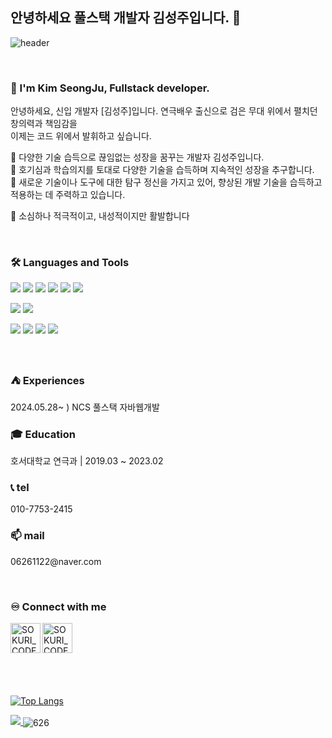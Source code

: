 ## 안녕하세요 풀스택 개발자 김성주입니다. 👋


![header](https://capsule-render.vercel.app/api?type=waving&color=0:ca848a,100:ffbe98&height=250&section=header&text=Welcome!😊&desc=This%20is%20Git&fontSize=60&animation=fadeIn&fontColor=fff)

<br>



### 🙋 I'm Kim SeongJu, Fullstack developer. 

안녕하세요, 신입 개발자 [김성주]입니다. 연극배우 출신으로 검은 무대 위에서 펼치던 창의력과 책임감을 <br>
이제는 코드 위에서 발휘하고 싶습니다.


🔅 다양한 기술 습득으로 끊임없는 성장을 꿈꾸는 개발자 김성주입니다. <br>
🔅 호기심과 학습의지를 토대로 다양한 기술을 습득하며 지속적인 성장을 추구합니다.  <br>
🔅 새로운 기술이나 도구에 대한 탐구 정신을 가지고 있어, 향상된 개발 기술을 습득하고 적용하는 데 주력하고 있습니다. <br>
<!--🔅 이를 통해 학습한 다양한 지식을 노션에 체계적으로 정리함으로써, 이후 프로젝트에 적용 가능하도록 하고 있습니다. <br>-->
🔅 소심하나 적극적이고, 내성적이지만 활발합니다 

<br>

### 🛠 Languages and Tools
<p>
  <img src="https://img.shields.io/badge/HTML5-E34F26?style=flat-square&logo=html5&logoColor=fff"/>
  <img src="https://img.shields.io/badge/CSS3-1572B6?style=flat-square&logo=css3&logoColor=fff"/> 
  <img src="https://img.shields.io/badge/JavaScript-F7DF1E?style=flat-square&logo=JavaScript&logoColor=fff"/> 
  <img src="https://img.shields.io/badge/jQuery-0769AD?style=flat-square&logo=jQuery&logoColor=fff"/> 
  <img src="https://img.shields.io/badge/React-61DAFB?style=flat-square&logo=React&logoColor=fff"/>
  <img src="https://img.shields.io/badge/Spring-6DB33F?style=flat-square&logo=spring&logoColor=fff"/>
</p>
<p>
  <img src="https://img.shields.io/badge/Oracle-F80000?style=flat-square&logo=Oracle&logoColor=4479A1"/> 
  <img src="https://img.shields.io/badge/JAVA-8F0000?style=flat-square&logo=Java&logoColor=4479A1"/>
</p>
<p>
  <img src="https://img.shields.io/badge/GitHub-gray?style=flat-square&logo=GitHub&logoColor=black"/> 
  <img src="https://img.shields.io/badge/Git-blue?style=flat-square&logo=Git&logoColor=F05032"/> 
  <img src="https://img.shields.io/badge/Visual Studio Code-007ACC?style=flat-square&logo=visualstudiocode&logoColor=#007ACC"/> 
  <img src="https://img.shields.io/badge/Eclipse IDE-2C2255?style=flat-square&logo=eclipseide&logoColor=#fff"/> 
</p>

<br>

### ⛺ Experiences
<p> 2024.05.28~  ) NCS 풀스택 자바웹개발</p>



### 🎓 Education
<p> 호서대학교 연극과 |  2019.03 ~ 2023.02 </p>


### 📞 tel 
<p>010-7753-2415</p>


### 📫  mail
<p>06261122@naver.com</p>
<br>


### ♾️ Connect with me

[<img align="left" alt="SOKURI_CODE | velog" width="48px" src="https://img.icons8.com/color/48/000000/blog.png"/>](http://jojujo.dothome.co.kr/resume_portfol)
[<img align="left" alt="SOKURI_CODE | velog" width="48px" src="https://img.icons8.com/?size=100&id=102562&format=png&color=000000"/>](https://626ju.modoo.at)


<br><br><br><br><br><br>



[![Top Langs](https://github-readme-stats.vercel.app/api/top-langs/?username=626-ju&layout=donut)](https://github.com/anuraghazra/github-readme-stats)


<a href="https://github.com/devxb/gitanimals">
  <img src="https://render.gitanimals.org/farms/{626-ju}"/>
</a>


<img align="center" src="https://github-readme-stats.vercel.app/api?username=626-ju&show_icons=true&locale=en" alt="626" />
